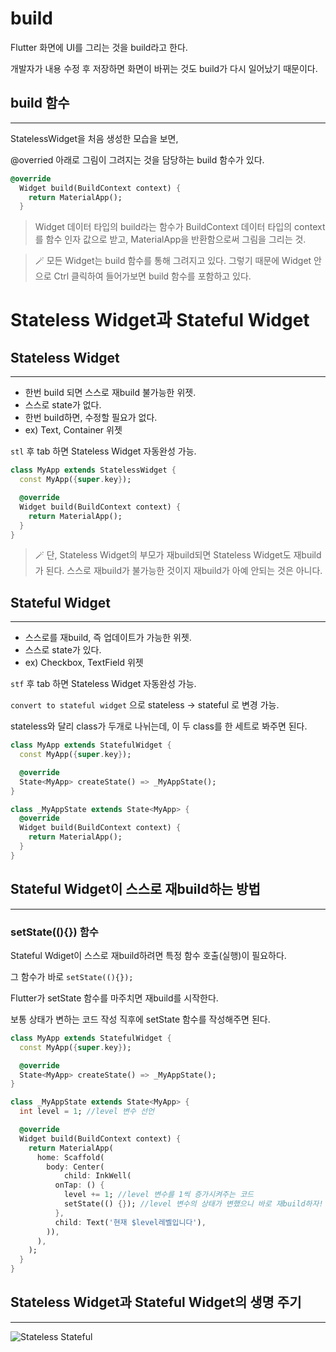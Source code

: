 # build

Flutter 화면에 UI를 그리는 것을 build라고 한다.

개발자가 내용 수정 후 저장하면 화면이 바뀌는 것도 build가 다시 일어났기 때문이다.

## build 함수

---

StatelessWidget을 처음 생성한 모습을 보면,

@overried 아래로 그림이 그려지는 것을 담당하는 build 함수가 있다.

```dart
@override
  Widget build(BuildContext context) {
    return MaterialApp();
  }
```

> Widget 데이터 타입의 build라는 함수가
> BuildContext 데이터 타입의 context를 함수 인자 값으로 받고,
> MaterialApp을 반환함으로써 그림을 그리는 것.

> 🪄 모든 Widget는 build 함수를 통해 그려지고 있다.
> 그렇기 때문에 Widget 안으로 Ctrl 클릭하여 들어가보면 build 함수를 포함하고 있다.

# Stateless Widget과 Stateful Widget

## Stateless Widget

---

- 한번 build 되면 스스로 재build 불가능한 위젯.
- 스스로 state가 없다.
- 한번 build하면, 수정할 필요가 없다.
- ex) Text, Container 위젯

`stl` 후 tab 하면 Stateless Widget 자동완성 가능.

```dart
class MyApp extends StatelessWidget {
  const MyApp({super.key});

  @override
  Widget build(BuildContext context) {
    return MaterialApp();
  }
}
```

> 🪄 단, Stateless Widget의 부모가 재build되면 Stateless Widget도 재build가 된다.
> 스스로 재build가 불가능한 것이지 재build가 아예 안되는 것은 아니다.

## Stateful Widget

---

- 스스로를 재build, 즉 업데이트가 가능한 위젯.
- 스스로 state가 있다.
- ex) Checkbox, TextField 위젯

`stf` 후 tab 하면 Stateless Widget 자동완성 가능.

`convert to stateful widget` 으로 stateless → stateful 로 변경 가능.

stateless와 달리 class가 두개로 나뉘는데, 이 두 class를 한 세트로 봐주면 된다.

```dart
class MyApp extends StatefulWidget {
  const MyApp({super.key});

  @override
  State<MyApp> createState() => _MyAppState();
}

class _MyAppState extends State<MyApp> {
  @override
  Widget build(BuildContext context) {
    return MaterialApp();
  }
}
```

## Stateful Widget이 스스로 재build하는 방법

---

### setState((){}) 함수

Stateful Wdiget이 스스로 재build하려면 특정 함수 호출(실행)이 필요하다.

그 함수가 바로 `setState((){});`

Flutter가 setState 함수를 마주치면 재build를 시작한다.

보통 상태가 변하는 코드 작성 직후에 setState 함수를 작성해주면 된다.

```dart
class MyApp extends StatefulWidget {
  const MyApp({super.key});

  @override
  State<MyApp> createState() => _MyAppState();
}

class _MyAppState extends State<MyApp> {
  int level = 1; //level 변수 선언

  @override
  Widget build(BuildContext context) {
    return MaterialApp(
      home: Scaffold(
        body: Center(
            child: InkWell(
          onTap: () {
            level += 1; //level 변수를 1씩 증가시켜주는 코드
            setState(() {}); //level 변수의 상태가 변했으니 바로 재build하자!
          },
          child: Text('현재 $level레벨입니다'),
        )),
      ),
    );
  }
}
```

## Stateless Widget과 Stateful Widget의 생명 주기

---

![Stateless Stateful](https://github.com/CosmicLatte009/blog/assets/87015026/c8290416-cf70-4796-ac38-f6253c784344)
